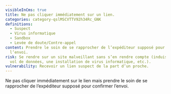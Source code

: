 ```yaml
---
visibleInCms: true
title: Ne pas cliquer immédiatement sur un lien.
categories: category-qslMSCVTTV92h34Rc_GNK
definitions:
  - Suspect
  - Virus informatique
  - Sandbox
  - Levée de doute/Contre-appel
content: Prendre le soin de se rapprocher de l’expéditeur supposé pour confirmer
  l’envoi.
risk: Se rendre sur un site malveillant sans s’en rendre compte (induisant un
  vol de données, une installation de virus informatique, etc.).
vulnerability: Recevoir un lien suspect de la part d’un proche.
---
```

<!--StartFragment-->

Ne pas cliquer immédiatement sur le lien mais prendre le soin de se rapprocher de l’expéditeur supposé pour confirmer l’envoi.

<!-- -->

<!--EndFragment-->
